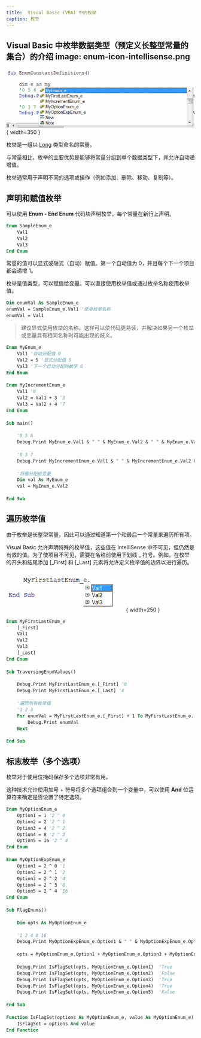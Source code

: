 ```yaml
---
title:  Visual Basic (VBA) 中的枚举
caption: 枚举
---
```

 Visual Basic 中枚举数据类型（预定义长整型常量的集合）的介绍
image: enum-icon-intellisense.png
---
![IntelliSense 中的枚举类型](enum-icon-intellisense.png){ width=350 }

枚举是一组以 [Long](/docs/codestack/visual-basic/variables/standard-types#long) 类型命名的常量。

与常量相比，枚举的主要优势是能够将常量分组到单个数据类型下，并允许自动递增值。

枚举通常用于声明不同的选项或操作（例如添加、删除、移动、复制等）。

## 声明和赋值枚举

可以使用 **Enum - End Enum** 代码块声明枚举，每个常量在新行上声明。

~~~ vb
Enum SampleEnum_e
    Val1
    Val2
    Val3
End Enum
~~~

常量的值可以显式或隐式（自动）赋值。第一个自动值为 0，并且每个下一个项目都会递增 1。

枚举是值类型，可以赋值给变量。可以直接使用枚举值或通过枚举名称使用枚举值。

~~~ vb
Dim enumVal As SampleEnum_e
enumVal = SampleEnum_e.Val1 '使用枚举名称
enumVal = Val1
~~~

>建议显式使用枚举的名称。这样可以使代码更易读，并解决如果另一个枚举或变量具有相同名称时可能出现的歧义。

~~~ vb
Enum MyEnum_e
    Val1 '自动分配值 0
    Val2 = 5 '显式分配值 5
    Val3 '下一个自动分配的数字 6
End Enum

Enum MyIncrementEnum_e
    Val1 '0
    Val2 = Val1 + 3 '3
    Val3 = Val2 + 4 '7
End Enum

Sub main()
    
    '0 5 6
    Debug.Print MyEnum_e.Val1 & " " & MyEnum_e.Val2 & " " & MyEnum_e.Val3
    
    '0 3 7
    Debug.Print MyIncrementEnum_e.Val1 & " " & MyIncrementEnum_e.Val2 & " " & MyIncrementEnum_e.Val3
    
    '将值分配给变量
    Dim val As MyEnum_e
    val = MyEnum_e.Val2
    
End Sub
~~~



## 遍历枚举值

由于枚举是长整型常量，因此可以通过知道第一个和最后一个常量来遍历所有项。

Visual Basic 允许声明特殊的枚举值，这些值在 IntelliSense 中不可见，但仍然是有效的值。为了使项目不可见，需要在名称前使用下划线 _ 符号。例如，在枚举的开头和结尾添加 [_First] 和 [_Last] 元素将允许定义枚举值的边界以进行遍历。

![IntelliSense 中仅显示可见的枚举值](enum-invisible-elements.png){ width=250 }

~~~ vb
Enum MyFirstLastEnum_e
    [_First]
    Val1
    Val2
    Val3
    [_Last]
End Enum

Sub TraversingEnumValues()
    
    Debug.Print MyFirstLastEnum_e.[_First] '0
    Debug.Print MyFirstLastEnum_e.[_Last] '4
        
    '遍历所有枚举值
    '1 2 3
    For enumVal = MyFirstLastEnum_e.[_First] + 1 To MyFirstLastEnum_e.[_Last] - 1
        Debug.Print enumVal
    Next
    
End Sub
~~~



## 标志枚举（多个选项）

枚举对于使用位掩码保存多个选项非常有用。

这种技术允许使用加号 + 符号将多个选项组合到一个变量中，可以使用 **And** 位运算符来确定是否设置了特定选项。

~~~ vb
Enum MyOptionEnum_e
    Option1 = 1 '2 ^ 0
    Option2 = 2 '2 ^ 1
    Option3 = 4 '2 ^ 2
    Option4 = 8 '2 ^ 3
    Option5 = 16 '2 ^ 4
End Enum

Enum MyOptionExpEnum_e
    Option1 = 2 ^ 0 '1
    Option2 = 2 ^ 1 '2
    Option3 = 2 ^ 2 '4
    Option4 = 2 ^ 3 '8
    Option5 = 2 ^ 4 '16
End Enum

Sub FlagEnums()

    Dim opts As MyOptionEnum_e
    
    '1 2 4 8 16
    Debug.Print MyOptionExpEnum_e.Option1 & " " & MyOptionExpEnum_e.Option2 & " " & MyOptionExpEnum_e.Option3 & " " & MyOptionExpEnum_e.Option4 & " " & MyOptionExpEnum_e.Option5
    
    opts = MyOptionEnum_e.Option1 + MyOptionEnum_e.Option3 + MyOptionEnum_e.Option4

    Debug.Print IsFlagSet(opts, MyOptionEnum_e.Option1)  'True
    Debug.Print IsFlagSet(opts, MyOptionEnum_e.Option2)  'False
    Debug.Print IsFlagSet(opts, MyOptionEnum_e.Option3)  'True
    Debug.Print IsFlagSet(opts, MyOptionEnum_e.Option4)  'True
    Debug.Print IsFlagSet(opts, MyOptionEnum_e.Option5)  'False
    
End Sub

Function IsFlagSet(options As MyOptionEnum_e, value As MyOptionEnum_e) As Boolean
    IsFlagSet = options And value
End Function
~~~